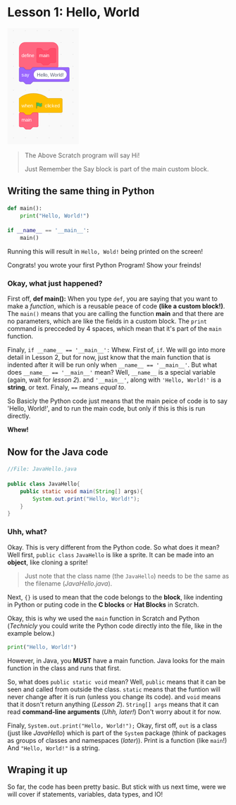 
# Lesson 1: Hello, World

![A Scratch program](ScratchHello.png  "Make sure to put the say in a custom block")
>The Above Scratch program will say Hi!
>
>Just Remember the Say block is part of the main custom block.

## Writing the same thing in Python

```python
def main():
    print("Hello, World!")

if __name__ == '__main__':
    main()
```

Running this will result in `Hello, Wold!` being printed on the screen!

 Congrats! you wrote your first Python Program! Show your freinds!

### Okay, what just happened?

First off, **def main():**
When you type `def`, you are saying that you want to make a *function*, which is a reusable peace of code **(like a custom block!)**. The `main()` means that you are calling the function **main** and that there are no parameters, which are like the fields in a custom block.
The `print` command is precceded by 4 spaces, which mean that it's part of the `main` function.

Finaly, `if __name__ == '__main__':` Whew. First of, `if`. We will go into more detail in Lesson 2, but for now, just know that the main function that is indented after it will be run only when `__name__ == '__main__'`. But what does `__name__ == '__main__'` mean? Well, `__name__` is a special variable (again, wait for *lesson 2*). and `'__main__'`, along with `'Hello, World!'` is a **string**, or text. Finaly, `==` means *equal to*.

So Basicly the Python code just means that the main peice of code is to say 'Hello, World!', and to run the main code, but only if this is this is run directly.

**Whew!**

## Now for the Java code

```java
//File: JavaHello.java

public class JavaHello{
    public static void main(String[] args){
        System.out.print("Hello, World!");
    }
}
```

### Uhh, what?

Okay. This is very different from the Python code. So what does it mean? Well first, `public class` `JavaHello` is like a sprite. It can be made into an **object**, like cloning a sprite!
>Just note that the class name (the `JavaHello`) needs to be the same as the filename (*JavaHello.java*).

Next, `{}` is used to mean that the code belongs to the **block**, like indenting in Python or puting code in the **C blocks** or **Hat Blocks** in Scratch.

Okay, this is why we used the `main` function in Scratch and Python (*Technicly* you could write the Python code directly into the file, like in the example below.)

```python
print("Hello, World!")
```

However, in Java, you **MUST** have a main function. Java looks for the main function in the class and runs that first.

So, what does `public static void` mean? Well, `public` means that it can be seen and called from outside the class. `static` means that the funtion will never change after it is run (unless you change its code). and `void` means that it dosn't return anything (*Lesson 2*). `String[] args` means that it can read **command-line arguments** (*Uhh, later!*) Don't worry about it for now.

Finaly, `System.out.print("Hello, World!");` Okay, first off, `out` is a class (just like *JavaHello*) which is part of the `System` package (think of packages as groups of classes and namespaces (*later*)). Print is a function (like `main`!) And `"Hello, World!"` is a string.

## Wraping it up

So far, the code has been pretty basic. But stick with us next time, were we will cover if statements, variables, data types, and IO!
